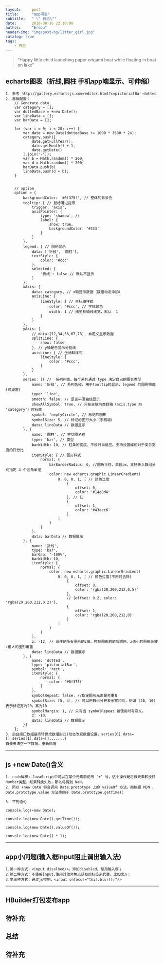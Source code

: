 ```yaml
---
layout:     post
title:      "app项目"
subtitle:   " \" 日志\""
date:       2018-08-16 22:10:00
author:     "Erdou"
header-img: "img/post-bg/litter_girl.jpg"
catalog: true
tags: 
    - 日志
---
```


> “Happy little child launching paper origami boat while floating in boat on lake”

## echarts图表（折线,圆柱 手机app端显示、可伸缩）

    1. 参考 http://gallery.echartsjs.com/editor.html?c=pictorialBar-dotted
    2. 基础配置：
		// Generate data
		var category = [];
		var dottedBase = +new Date();
		var lineData = [];
		var barData = [];

		for (var i = 0; i < 20; i++) {
			var date = new Date(dottedBase += 1000 * 3600 * 24);
			category.push([
				date.getFullYear(),
				date.getMonth() + 1,
				date.getDate()
			].join('-'));
			var b = Math.random() * 200;
			var d = Math.random() * 200;
			barData.push(b)
			lineData.push(d + b);
		}


		// option
		option = {
			backgroundColor: '#0f375f', // 整体的背景色
			tooltip: { // 鼠标滑过提示
				trigger: 'axis',
				axisPointer: {
					type: 'shadow', // 
					label: {
						show: true,
						backgroundColor: '#333'
					}
				}
			},
			legend: { // 图例显示
				data: ['折线', '圆柱'],
				textStyle: {
					color: '#ccc'
				},
				selected: {
					'折线': false // 默认不显示
				}
			},
			xAxis: {
				data: category, // x轴显示数据（数组动态添加）
				axisLine: {
					lineStyle: { // 坐标轴样式
						color: '#ccc', // 字体颜色
						width: 1 // 横坐标轴线线宽，默认  1
					}
				}
			},
			yAxis: {
				// data:[12,34,56,67,78], 自定义显示数据
				splitLine: {
					show: false
				}, // y轴是否显示分割线
				axisLine: { // 坐标轴样式
					lineStyle: {
						color: '#ccc',
					}
				}
			},
			series: [{ //  系列列表。每个系列通过 type 决定自己的图表类型
				name: '折线', // 系列名称，用于tooltip的显示，legend 的图例筛选(可设置)
				type: 'line',
				smooth: false, // 是否平滑曲线显示 
				showAllSymbol: true, // 只在主轴为类目轴（axis.type 为 'category'）时有效
				symbol: 'emptyCircle', // 标记的图形
				symbolSize: 5, // 标记的图形大小（手机端）
				data: lineData // 数据显示
			}, {
				name: '圆柱', // 柱状图名称
				type: 'bar', // 类型
				barWidth: 10, // 柱条的宽度，不设时自适应。支持设置成相对于类目宽度的百分比
				itemStyle: { // 图形样式
					normal: {
						barBorderRadius: 0, //圆角半径，单位px，支持传入数组分别指定 4 个圆角半径
						color: new echarts.graphic.LinearGradient(
							0, 0, 0, 1, [ // 颜色过度
								{
									offset: 0,
									color: '#14c8d4'
								}, // 红
								{
									offset: 1,
									color: '#43eec6'
								}
							]
						)
					}
				},
				data: barData // 数据展示
			}, {
				name: '折线',
				type: 'bar',
				barGap: '-100%',
				barWidth: 10,
				itemStyle: {
					normal: {
						color: new echarts.graphic.LinearGradient(
							0, 0, 0, 1, [ // 颜色过度(不用时去除)
								{
									offset: 0,
									color: 'rgba(20,200,212,0.5)'
								},
								// {offset: 0.2, color: 'rgba(20,200,212,0.2)'},
								{
									offset: 1,
									color: 'rgba(20,200,212,0)'
								}
							]
						)
					}
				},
				z: -12, // 组件的所有图形的z值。控制图形的前后顺序。z值小的图形会被z值大的图形覆盖
				data: lineData // 数据展示
			}, {
				name: 'dotted',
				type: 'pictorialBar',
				symbol: 'rect',
				itemStyle: {
					normal: {
						color: '#0f375f'
					}
				},
				symbolRepeat: false, //指定图形元素是否重复
				symbolSize: [5, 4], // 可以用数组分开表示宽和高，例如 [20, 10] 表示标记宽为20，高为10
				symbolMargin: 1, // 只有当 symbolRepeat 被使用时有意义。
				z: -10,
				data: lineData // 数据展示
			}]
		}; 
    3. 后台接口数据最终转换成数组形式(动态改变数据设置，series[0].data=[],series[1].data=[],......)
	首先要清空一下数据，重新赋值

---

## js +new Date()含义

    1. csdn解释: JavaScript中可以在某个元素前使用 ‘+’ 号，这个操作是将该元素转换秤Number类型，如果转换失败，那么将得到 NaN。
    2. 所以 +new Date 将会调用 Date.prototype 上的 valueOf 方法，而根据 MDN ，Date.prototype.value 方法等同于 Date.prototype.getTime() 

    3. 下列语句

	console.log(+new Date);

	console.log(new Date().getTime());

	console.log(new Date().valueOf());

	console.log(new Date() * 1);
 
---

## app小问题(输入框input阻止调出输入法)

	1.第一种方式：<input disalbed/>，添加disabled，禁用输入框；
	2.第二种方式：不使用input,使用其他非焦点获取的标签来代替，比如div；
	3.第三种方式：通过js控制，<input onfocus="this.blur();"/>
---

## HBuilder打包发布app
   待补充
---

## 总结
   待补充
---


